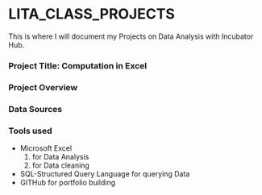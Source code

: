 # LITA_CLASS_PROJECTS
This is where I will document my Projects on Data Analysis with Incubator Hub.

### Project Title: Computation in Excel

### Project Overview


### Data Sources


### Tools used
- Microsoft Excel
    1. for Data Analysis
    2. for Data cleaning
- SQL-Structured Query Language for querying Data
- GITHub for portfolio building

